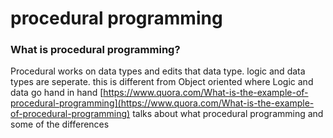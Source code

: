 # procedural programming

### What is procedural programming?
Procedural works on data types and edits that data type. logic and data types are seperate. this is different from Object oriented where Logic and data go hand in hand
[https://www.quora.com/What-is-the-example-of-procedural-programming](https://www.quora.com/What-is-the-example-of-procedural-programming) talks about what procedural programming and some of the differences 
